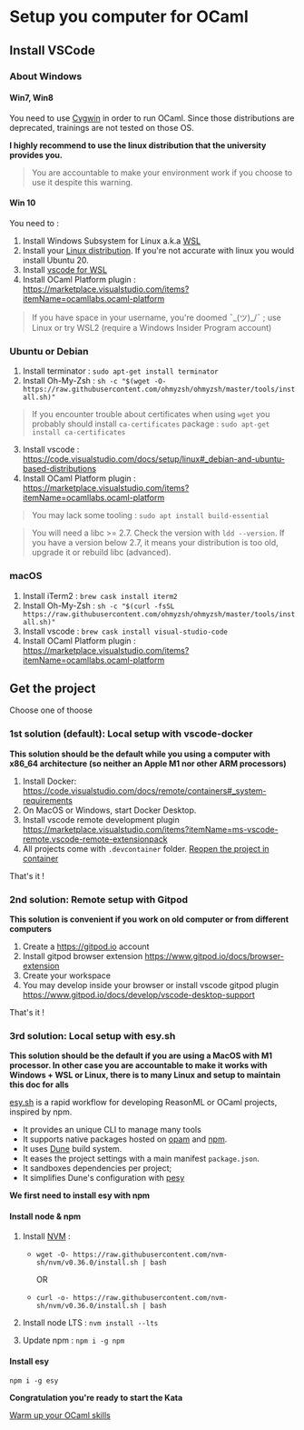 # Setup you computer for OCaml

## Install VSCode

### About Windows

#### Win7, Win8

You need to use [Cygwin](https://www.cygwin.com/) in order to run OCaml.
Since those distributions are deprecated, trainings are not tested on those OS.

**I highly recommend to use the linux distribution that the university provides you.**

> You are accountable to make your environment work if you choose to use it despite this warning.

#### Win 10

You need to :

1. Install Windows Subsystem for Linux a.k.a [WSL](https://docs.microsoft.com/en-us/windows/wsl/install-win10)
2. Install your [Linux distribution](https://docs.microsoft.com/en-us/windows/wsl/install-win10#step-6---install-your-linux-distribution-of-choice). If you're not accurate with linux you would install Ubuntu 20.
3. Install [vscode for WSL](https://docs.microsoft.com/en-us/windows/wsl/tutorials/wsl-vscode)
4. Install OCaml Platform plugin : https://marketplace.visualstudio.com/items?itemName=ocamllabs.ocaml-platform

> If you have space in your username, you're doomed ¯\_(ツ)\_/¯ ; use Linux or try WSL2 (require a Windows Insider Program account)

### Ubuntu or Debian

1. Install terminator : `sudo apt-get install terminator`
2. Install Oh-My-Zsh : `sh -c "$(wget -O- https://raw.githubusercontent.com/ohmyzsh/ohmyzsh/master/tools/install.sh)"`

> If you encounter trouble about certificates when using `wget` you probably should install `ca-certificates` package : `sudo apt-get install ca-certificates`

3. Install vscode : https://code.visualstudio.com/docs/setup/linux#_debian-and-ubuntu-based-distributions
4. Install OCaml Platform plugin : https://marketplace.visualstudio.com/items?itemName=ocamllabs.ocaml-platform

> You may lack some tooling : `sudo apt install build-essential`

> You will need a libc >= 2.7. Check the version with `ldd --version`. If you have a version below 2.7, it means your distribution is too old, upgrade it or rebuild libc (advanced).

### macOS

1. Install iTerm2 : `brew cask install iterm2`
2. Install Oh-My-Zsh : `sh -c "$(curl -fsSL https://raw.githubusercontent.com/ohmyzsh/ohmyzsh/master/tools/install.sh)"`
3. Install vscode : `brew cask install visual-studio-code`
4. Install OCaml Platform plugin : https://marketplace.visualstudio.com/items?itemName=ocamllabs.ocaml-platform

## Get the project

Choose one of thoose

### 1st solution (default): Local setup with vscode-docker

**This solution should be the default while you using a computer with x86_64 architecture (so neither an Apple M1 nor other ARM processors)**

1. Install Docker: https://code.visualstudio.com/docs/remote/containers#_system-requirements
2. On MacOS or Windows, start Docker Desktop.
3. Install vscode remote development plugin https://marketplace.visualstudio.com/items?itemName=ms-vscode-remote.vscode-remote-extensionpack
4. All projects come with `.devcontainer` folder. [Reopen the project in container](https://code.visualstudio.com/docs/remote/containers#_quick-start-open-an-existing-folder-in-a-container)

That's it ! 

### 2nd solution: Remote setup with Gitpod

**This solution is convenient if you work on old computer or from different computers**

1. Create a https://gitpod.io account
2. Install gitpod browser extension https://www.gitpod.io/docs/browser-extension
3. Create your workspace
4. You may develop inside your browser or install vscode gitpod plugin https://www.gitpod.io/docs/develop/vscode-desktop-support

That's it ! 

### 3rd solution: Local setup with esy.sh

**This solution should be the default if you are using a MacOS with M1 processor. In other case you are accountable to make it works with Windows + WSL or Linux, there is to many Linux and setup to maintain this doc for alls**

[esy.sh](https://esy.sh) is a rapid workflow for developing ReasonML or OCaml projects, inspired by npm.

- It provides an unique CLI to manage many tools
- It supports native packages hosted on [opam](http://opam.ocaml.org/) and [npm](https://www.npmjs.com/).
- It uses [Dune](https://dune.build/) build system.
- It eases the project settings with a main manifest `package.json`.
- It sandboxes dependencies per project;
- It simplifies Dune's configuration with [pesy](https://github.com/esy/pesy)

**We first need to install esy with npm**

#### Install node & npm

1. Install [NVM](https://github.com/nvm-sh/nvm#install--update-script) :

   - `wget -O- https://raw.githubusercontent.com/nvm-sh/nvm/v0.36.0/install.sh | bash`

     OR

   - `curl -o- https://raw.githubusercontent.com/nvm-sh/nvm/v0.36.0/install.sh | bash`

2. Install node LTS : `nvm install --lts`
3. Update npm : `npm i -g npm`

#### Install esy

`npm i -g esy`

**Congratulation you're ready to start the Kata**

[Warm up your OCaml skills](./01-ocaml.md)
